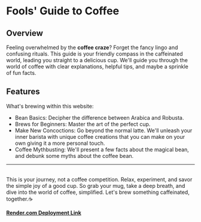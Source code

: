 # Fools' Guide to Coffee

## Overview

Feeling overwhelmed by the **coffee craze**? Forget the fancy lingo and confusing rituals. This guide is your friendly compass in the caffeinated world, leading you straight to a delicious cup. We'll guide you through the world of coffee with clear explanations, helpful tips, and maybe a sprinkle of fun facts.

## Features

What's brewing within this website:

- Bean Basics: Decipher the difference between Arabica and Robusta.
- Brews for Beginners: Master the art of the perfect cup.
- Make New Concoctions: Go beyond the normal latte. We'll unleash your inner barista with unique coffee creations that you can make on your own giving it a more personal touch.
- Coffee Mythbusting: We'll present a few facts about the magical bean, and debunk some myths about the coffee bean.

---
\
This is your journey, not a coffee competition. Relax, experiment, and savor the simple joy of a good cup. So grab your mug, take a deep breath, and dive into the world of coffee, simplified. Let's brew something caffeinated, together.☕


**[Render.com Deployment Link](https://s53-coffee-guide.onrender.com)**
